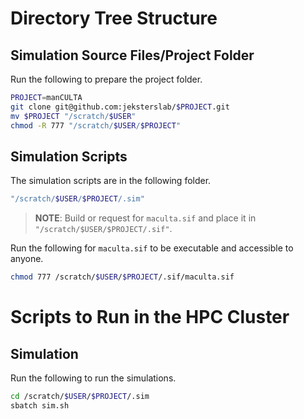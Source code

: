 # Directory Tree Structure

## Simulation Source Files/Project Folder

Run the following to prepare the project folder.

```bash
PROJECT=manCULTA
git clone git@github.com:jeksterslab/$PROJECT.git
mv $PROJECT "/scratch/$USER"
chmod -R 777 "/scratch/$USER/$PROJECT"
```

## Simulation Scripts

The simulation scripts are in the following folder.

```bash
"/scratch/$USER/$PROJECT/.sim"
```

> **NOTE**: Build or request for `maculta.sif` and place it in `"/scratch/$USER/$PROJECT/.sif"`.

[comment]: <> (The maculta.sif used is in https://osf.io/83m6z/)

Run the following for `maculta.sif` to be executable and accessible to anyone.

```bash
chmod 777 /scratch/$USER/$PROJECT/.sif/maculta.sif
```

# Scripts to Run in the HPC Cluster

## Simulation

Run the following to run the simulations.

```bash
cd /scratch/$USER/$PROJECT/.sim
sbatch sim.sh
```

